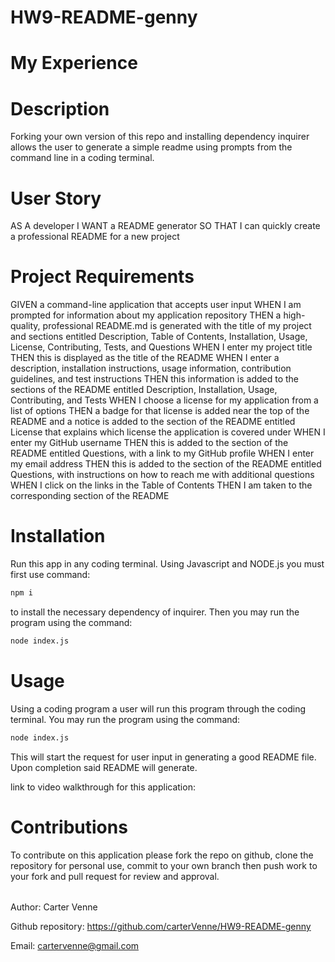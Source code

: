 # HW9-README-genny

# My Experience


# Description
Forking your own version of this repo and installing dependency inquirer allows the user to generate a simple readme using prompts from the command line in a coding terminal.

# User Story
AS A developer
I WANT a README generator
SO THAT I can quickly create a professional README for a new project

# Project Requirements
GIVEN a command-line application that accepts user input
WHEN I am prompted for information about my application repository
THEN a high-quality, professional README.md is generated with the title of my project and sections entitled Description, Table of Contents, Installation, Usage, License, Contributing, Tests, and Questions
WHEN I enter my project title
THEN this is displayed as the title of the README
WHEN I enter a description, installation instructions, usage information, contribution guidelines, and test instructions
THEN this information is added to the sections of the README entitled Description, Installation, Usage, Contributing, and Tests
WHEN I choose a license for my application from a list of options
THEN a badge for that license is added near the top of the README and a notice is added to the section of the README entitled License that explains which license the application is covered under
WHEN I enter my GitHub username
THEN this is added to the section of the README entitled Questions, with a link to my GitHub profile
WHEN I enter my email address
THEN this is added to the section of the README entitled Questions, with instructions on how to reach me with additional questions
WHEN I click on the links in the Table of Contents
THEN I am taken to the corresponding section of the README

# Installation
Run this app in any coding terminal. Using Javascript and NODE.js you must first use command:
```bash
npm i
```
to install the necessary dependency of inquirer. Then you may run the program using the command:
 ```bash
node index.js
```
# Usage
Using a coding program a user will run this program through the coding terminal. You may run the program using the command:
 ```bash
node index.js
```
This will start the request for user input in generating a good README file. Upon completion said README will generate.


link to video walkthrough for this application:

# Contributions
To contribute on this application please fork the repo on github, clone the repository for personal use, commit to your own branch then push work to your fork and pull request for review and approval.

######
Author: Carter Venne

Github repository: https://github.com/carterVenne/HW9-README-genny

Email: cartervenne@gmail.com